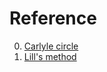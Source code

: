 # Reference

0. [Carlyle circle](https://en.wikipedia.org/wiki/Carlyle_circle)
0. [Lill's method](https://en.wikipedia.org/wiki/Lill%27s_method)

